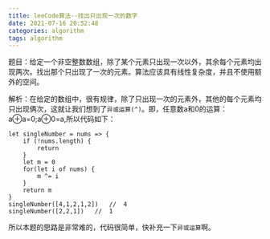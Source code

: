 ```yaml
---
title: leeCode算法--找出只出现一次的数字
date: 2021-07-16 20:52:48
categories: algorithm
tags: algorithm
---
```

题目：给定一个非空整数数组，除了某个元素只出现一次以外，其余每个元素均出现两次。找出那个只出现了一次的元素。算法应该具有线性复杂度，并且不使用额外的空间。

解析：在给定的数组中，很有规律，除了只出现一次的元素外，其他的每个元素均只出现俩次，这就让我们想到了`异或运算(^)`。即，任意数a和0的运算：a⊕a=0;a⊕0=a,所以代码如下：
```
let singleNumber = nums => {
    if (!nums.length) {
        return
    }
    let m = 0
    for(let i of nums) {
        m ^= i
    }
    return m
}
singleNumber([4,1,2,1,2])   //  4
singleNumber([2,2,1])   //  1
```
所以本题的思路是非常难的，代码很简单，快补充一下`异或运算`啊。